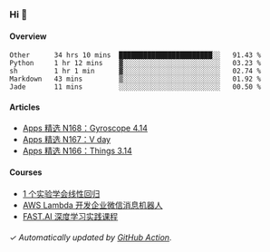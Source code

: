 ### Hi 👋

#### Overview

<!--START_SECTION:waka-->
```text
Other      34 hrs 10 mins  ███████████████████████░░   91.43 % 
Python     1 hr 12 mins    ▓░░░░░░░░░░░░░░░░░░░░░░░░   03.23 % 
sh         1 hr 1 min      ▓░░░░░░░░░░░░░░░░░░░░░░░░   02.74 % 
Markdown   43 mins         ▒░░░░░░░░░░░░░░░░░░░░░░░░   01.92 % 
Jade       11 mins         ░░░░░░░░░░░░░░░░░░░░░░░░░   00.50 % 
```
<!--END_SECTION:waka-->

#### Articles

<!-- BLOG:START -->
- [Apps 精选 N168：Gyroscope 4.14](https://huhuhang.com/post/product-hunt/product-hunt-n168?ref=github)
- [Apps 精选 N167：V day](https://huhuhang.com/post/product-hunt/product-hunt-n167?ref=github)
- [Apps 精选 N166：Things 3.14](https://huhuhang.com/post/product-hunt/product-hunt-n166?ref=github)<!-- BLOG:END -->

#### Courses

<!-- SYL:START -->
- [1 个实验学会线性回归](https://lanqiao.cn/courses/4855)
- [AWS Lambda 开发企业微信消息机器人](https://lanqiao.cn/courses/2868)
- [FAST.AI 深度学习实践课程](https://lanqiao.cn/courses/1445)
<!-- SYL:END -->

###### ✓ Automatically updated by [GitHub Action](https://github.com/huhuhang/huhuhang/actions).
